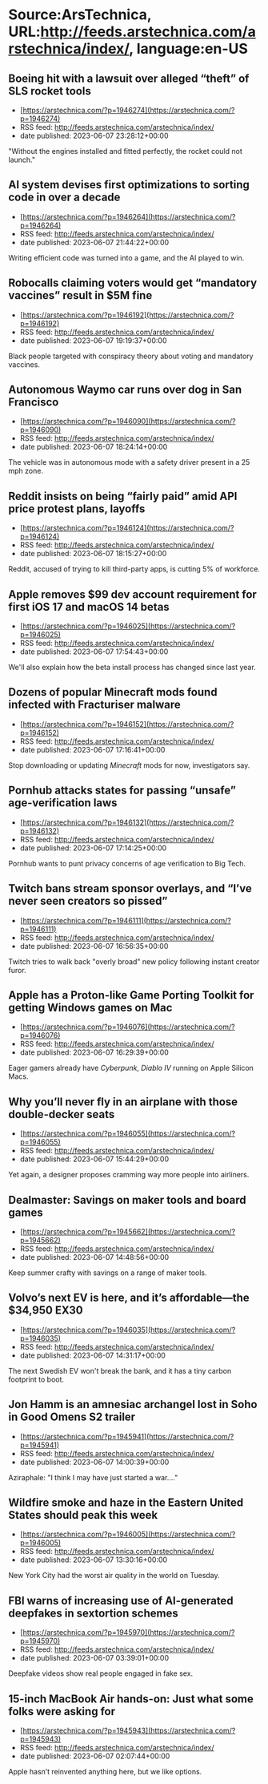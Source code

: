 # Source:ArsTechnica, URL:http://feeds.arstechnica.com/arstechnica/index/, language:en-US

## Boeing hit with a lawsuit over alleged “theft” of SLS rocket tools
 - [https://arstechnica.com/?p=1946274](https://arstechnica.com/?p=1946274)
 - RSS feed: http://feeds.arstechnica.com/arstechnica/index/
 - date published: 2023-06-07 23:28:12+00:00

"Without the engines installed and fitted perfectly, the rocket could not launch."

## AI system devises first optimizations to sorting code in over a decade
 - [https://arstechnica.com/?p=1946264](https://arstechnica.com/?p=1946264)
 - RSS feed: http://feeds.arstechnica.com/arstechnica/index/
 - date published: 2023-06-07 21:44:22+00:00

Writing efficient code was turned into a game, and the AI played to win.

## Robocalls claiming voters would get “mandatory vaccines” result in $5M fine
 - [https://arstechnica.com/?p=1946192](https://arstechnica.com/?p=1946192)
 - RSS feed: http://feeds.arstechnica.com/arstechnica/index/
 - date published: 2023-06-07 19:19:37+00:00

Black people targeted with conspiracy theory about voting and mandatory vaccines.

## Autonomous Waymo car runs over dog in San Francisco
 - [https://arstechnica.com/?p=1946090](https://arstechnica.com/?p=1946090)
 - RSS feed: http://feeds.arstechnica.com/arstechnica/index/
 - date published: 2023-06-07 18:24:14+00:00

The vehicle was in autonomous mode with a safety driver present in a 25 mph zone.

## Reddit insists on being “fairly paid” amid API price protest plans, layoffs
 - [https://arstechnica.com/?p=1946124](https://arstechnica.com/?p=1946124)
 - RSS feed: http://feeds.arstechnica.com/arstechnica/index/
 - date published: 2023-06-07 18:15:27+00:00

Reddit, accused of trying to kill third-party apps, is cutting 5% of workforce.

## Apple removes $99 dev account requirement for first iOS 17 and macOS 14 betas
 - [https://arstechnica.com/?p=1946025](https://arstechnica.com/?p=1946025)
 - RSS feed: http://feeds.arstechnica.com/arstechnica/index/
 - date published: 2023-06-07 17:54:43+00:00

We'll also explain how the beta install process has changed since last year.

## Dozens of popular Minecraft mods found infected with Fracturiser malware
 - [https://arstechnica.com/?p=1946152](https://arstechnica.com/?p=1946152)
 - RSS feed: http://feeds.arstechnica.com/arstechnica/index/
 - date published: 2023-06-07 17:16:41+00:00

Stop downloading or updating <em>Minecraft</em> mods for now, investigators say.

## Pornhub attacks states for passing “unsafe” age-verification laws
 - [https://arstechnica.com/?p=1946132](https://arstechnica.com/?p=1946132)
 - RSS feed: http://feeds.arstechnica.com/arstechnica/index/
 - date published: 2023-06-07 17:14:25+00:00

Pornhub wants to punt privacy concerns of age verification to Big Tech.

## Twitch bans stream sponsor overlays, and “I’ve never seen creators so pissed”
 - [https://arstechnica.com/?p=1946111](https://arstechnica.com/?p=1946111)
 - RSS feed: http://feeds.arstechnica.com/arstechnica/index/
 - date published: 2023-06-07 16:56:35+00:00

Twitch tries to walk back "overly broad" new policy following instant creator furor.

## Apple has a Proton-like Game Porting Toolkit for getting Windows games on Mac
 - [https://arstechnica.com/?p=1946076](https://arstechnica.com/?p=1946076)
 - RSS feed: http://feeds.arstechnica.com/arstechnica/index/
 - date published: 2023-06-07 16:29:39+00:00

Eager gamers already have <em>Cyberpunk</em>, <em>Diablo IV</em> running on Apple Silicon Macs.

## Why you’ll never fly in an airplane with those double-decker seats
 - [https://arstechnica.com/?p=1946055](https://arstechnica.com/?p=1946055)
 - RSS feed: http://feeds.arstechnica.com/arstechnica/index/
 - date published: 2023-06-07 15:44:29+00:00

Yet again, a designer proposes cramming way more people into airliners.

## Dealmaster: Savings on maker tools and board games
 - [https://arstechnica.com/?p=1945662](https://arstechnica.com/?p=1945662)
 - RSS feed: http://feeds.arstechnica.com/arstechnica/index/
 - date published: 2023-06-07 14:48:56+00:00

Keep summer crafty with savings on a range of maker tools.

## Volvo’s next EV is here, and it’s affordable—the $34,950 EX30
 - [https://arstechnica.com/?p=1946035](https://arstechnica.com/?p=1946035)
 - RSS feed: http://feeds.arstechnica.com/arstechnica/index/
 - date published: 2023-06-07 14:31:17+00:00

The next Swedish EV won't break the bank, and it has a tiny carbon footprint to boot.

## Jon Hamm is an amnesiac archangel lost in Soho in Good Omens S2 trailer
 - [https://arstechnica.com/?p=1945941](https://arstechnica.com/?p=1945941)
 - RSS feed: http://feeds.arstechnica.com/arstechnica/index/
 - date published: 2023-06-07 14:00:39+00:00

Aziraphale: "I think I may have just started a war...."

## Wildfire smoke and haze in the Eastern United States should peak this week
 - [https://arstechnica.com/?p=1946005](https://arstechnica.com/?p=1946005)
 - RSS feed: http://feeds.arstechnica.com/arstechnica/index/
 - date published: 2023-06-07 13:30:16+00:00

New York City had the worst air quality in the world on Tuesday.

## FBI warns of increasing use of AI-generated deepfakes in sextortion schemes
 - [https://arstechnica.com/?p=1945970](https://arstechnica.com/?p=1945970)
 - RSS feed: http://feeds.arstechnica.com/arstechnica/index/
 - date published: 2023-06-07 03:39:01+00:00

Deepfake videos show real people engaged in fake sex.

## 15-inch MacBook Air hands-on: Just what some folks were asking for
 - [https://arstechnica.com/?p=1945943](https://arstechnica.com/?p=1945943)
 - RSS feed: http://feeds.arstechnica.com/arstechnica/index/
 - date published: 2023-06-07 02:07:44+00:00

Apple hasn’t reinvented anything here, but we like options.


